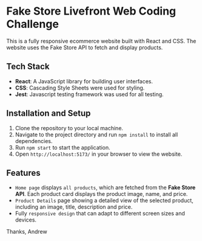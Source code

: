 # Fake Store Livefront Web Coding Challenge 

This is a fully responsive ecommerce website built with React and CSS. The website uses the Fake Store API to fetch and display products.


## Tech Stack

- **React**: A JavaScript library for building user interfaces.
- **CSS**: Cascading Style Sheets were used for styling.
- **Jest**: Javascript testing framework was used for all testing.

## Installation and Setup
1. Clone the repository to your local machine.
2. Navigate to the project directory and run `npm install` to install all dependencies.
3. Run `npm start` to start the application.
4. Open `http://localhost:5173/` in your browser to view the website.

## Features

- `Home page` displays `all products`, which are fetched from the **Fake Store API**. Each product card displays the product image, name, and price.
- `Product Details` page showing a detailed view of the selected product, including an image, title, description and price.
- Fully `responsive design` that can adapt to different screen sizes and devices.


Thanks,
Andrew